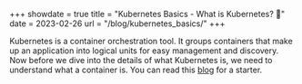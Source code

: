+++
showdate = true
title = "Kubernetes Basics - What is Kubernetes? 🤔"
date = 2023-02-26
url = "/blog/kubernetes_basics/"
+++

Kubernetes is a container orchestration tool. It groups containers that make up an application into logical units for easy management and discovery. Now before we dive into the details of what Kubernetes is, we need to understand what a container is. You can read this [blog](/blogs/containers_basics) for a starter. 